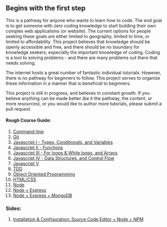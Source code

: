## Begins with the first step


This is a pathway for anyone who wants to learn how to code. The end goal is to get someone with zero coding knowledge to start building their own complex web applications (or website). The current options for people seeking these goals are either limited to geography, limited to time, or limited to affordability. This project believes that knowledge should be openly accessible and free, and there should be no boundary for knowledge seekers, especially the important knowledge of coding. Coding is a tool to solving problems - and there are many problems out there that needs solving.

The internet hosts a great number of fantastic individual tutorials. However, there is no pathway for beginners to follow. This project serves to organize these information in a manner that is beneficial to beginners.

This project is still in progress, and believes in constant growth. If you believe anything can be made better (be it the pathway, the content, or more resources), or you would like to author more tutorials, please submit a pull request.

#### Rough Course Guide:

1. [Command-line](command-line.md)
2. [Git](git.md)
3. [Javascript I - Types, Conditionals, and Variables](javascript-one.md)
4. [Javascript II - Functions](javascript-two.md)
5. [Javascript III - For loops & While loops, and Arrays](javascript-three.md)
6. [Javascript IV -  Data Structures, and Control Flow](javascript-four.md)
7. [Javascript V](javascript-five.md)
8. [TDD](tdd.md)
9. [Object Oriented Programming](object-oriented-programming.md)
10. [HTML/CSS](html-css.md)
11. [Node](node.md)
12. [Node + Express](node-express.md)
13. [Node + Express + MongoDB](node-express-mongodb.md)

### Sides:
1. [Installation & Configuration: Source Code Editor + Node + NPM](source-code-editor.md)
